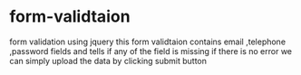 # form-validtaion
form validation using jquery
this form validtaion contains email ,telephone ,password fields and tells if any of the field is missing if there is no error we can simply 
upload the data by clicking submit button

